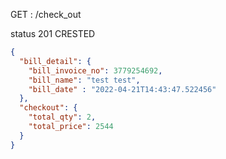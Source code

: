 GET : /check_out

status 201 CRESTED

```json
{
  "bill_detail": {
    "bill_invoice_no": 3779254692,
    "bill_name": "test test",
    "bill_date" : "2022-04-21T14:43:47.522456"
  },
  "checkout": {
    "total_qty": 2,
    "total_price": 2544
  }
}
```